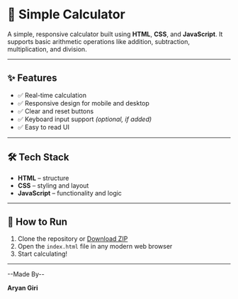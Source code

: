 # 🧮 Simple Calculator

A simple, responsive calculator built using **HTML**, **CSS**, and **JavaScript**. It supports basic arithmetic operations like addition, subtraction, multiplication, and division.

---

## ✨ Features

- ✅ Real-time calculation
- ✅ Responsive design for mobile and desktop
- ✅ Clear and reset buttons
- ✅ Keyboard input support *(optional, if added)*
- ✅ Easy to read UI

---

## 🛠️ Tech Stack

- **HTML** – structure
- **CSS** – styling and layout
- **JavaScript** – functionality and logic

---

## 🚀 How to Run

1. Clone the repository or [Download ZIP](https://github.com/your-username/calculator/archive/refs/heads/main.zip)
2. Open the `index.html` file in any modern web browser
3. Start calculating!

---

--Made By--

**Aryan Giri** 

